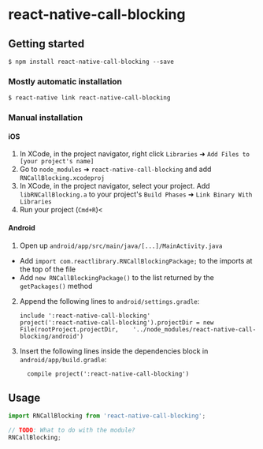 
# react-native-call-blocking

## Getting started

`$ npm install react-native-call-blocking --save`

### Mostly automatic installation

`$ react-native link react-native-call-blocking`

### Manual installation


#### iOS

1. In XCode, in the project navigator, right click `Libraries` ➜ `Add Files to [your project's name]`
2. Go to `node_modules` ➜ `react-native-call-blocking` and add `RNCallBlocking.xcodeproj`
3. In XCode, in the project navigator, select your project. Add `libRNCallBlocking.a` to your project's `Build Phases` ➜ `Link Binary With Libraries`
4. Run your project (`Cmd+R`)<

#### Android

1. Open up `android/app/src/main/java/[...]/MainActivity.java`
  - Add `import com.reactlibrary.RNCallBlockingPackage;` to the imports at the top of the file
  - Add `new RNCallBlockingPackage()` to the list returned by the `getPackages()` method
2. Append the following lines to `android/settings.gradle`:
  	```
  	include ':react-native-call-blocking'
  	project(':react-native-call-blocking').projectDir = new File(rootProject.projectDir, 	'../node_modules/react-native-call-blocking/android')
  	```
3. Insert the following lines inside the dependencies block in `android/app/build.gradle`:
  	```
      compile project(':react-native-call-blocking')
  	```

## Usage
```javascript
import RNCallBlocking from 'react-native-call-blocking';

// TODO: What to do with the module?
RNCallBlocking;
```
  